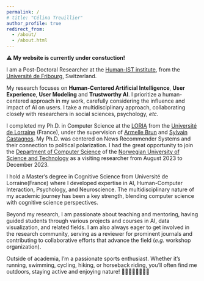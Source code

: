 ```yaml
---
permalink: /
# title: "Célina Treuillier"
author_profile: true
redirect_from: 
  - /about/
  - /about.html
---
```


**⚠️ My website is currently under constuction!**

I am a Post-Doctoral Researcher at the [Human-IST institute](https://human-ist.unifr.ch/), from the [Université de Fribourg](https://www.unifr.ch/home/fr/), Switzerland. 

My research focuses on **Human-Centered Artificial Intelligence**, **User Experience**, **User Modeling** and **Trustworthy AI**. I prioritize a human-centered approach in my work, carefully considering the influence and impact of AI on users. 
I take a multidisciplinary approach, collaborating closely with researchers in social sciences, psychology, *etc.*

I completed my Ph.D. in Computer Science at the [LORIA](https://www.loria.fr/en/) from the [Université de Lorraine](https://www.univ-lorraine.fr/) (France), under the supervision of [Armelle Brun](https://members.loria.fr/ABrun/) and [Sylvain Castagnos](https://members.loria.fr/scastagnos/files/index.html). My Ph.D. was centered on News Recommender Systems and their connection to political polarization. I had the great opportunity to join the [Department of Computer Science](https://www.ntnu.edu/idi) of the [Norwegian University of Science and Technology](https://www.ntnu.edu/) as a visiting researcher from August 2023 to December 2023. 

I hold a Master’s degree in Cognitive Science from Université de Lorraine(France) where I developed expertise in AI, Human-Computer Interaction, Psychology, and Neuroscience. The multidisciplinary nature of my academic journey has been a key strength, blending computer science with cognitive science perspectives.


Beyond my research, I am passionate about teaching and mentoring, having guided students through various projects and courses in AI, data visualization, and related fields. I am also always eager to get involved in the research community, serving as a reviewer for prominent journals and contributing to collaborative efforts that advance the field (*e.g.* workshop organization).

Outside of academia, I’m a passionate sports enthusiast. Whether it’s running, swimming, cycling, hiking, or horseback riding, you’ll often find me outdoors, staying active and enjoying nature! 🚵‍♀️🏃🏼‍♀️🏊‍♀️🏇


<!-- News
====== -->


